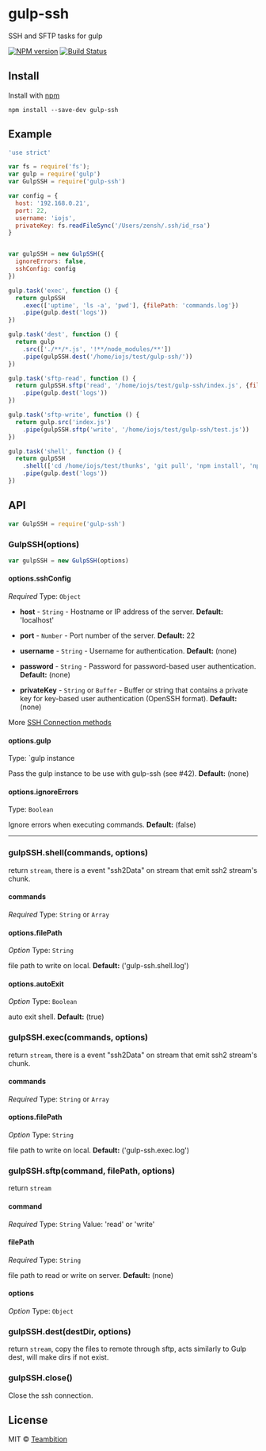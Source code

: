 
gulp-ssh
====
SSH and SFTP tasks for gulp

[![NPM version][npm-image]][npm-url]
[![Build Status][travis-image]][travis-url]


## Install

Install with [npm](https://npmjs.org/package/gulp-ssh)

```
npm install --save-dev gulp-ssh
```

## Example

```js
'use strict'

var fs = require('fs');
var gulp = require('gulp')
var GulpSSH = require('gulp-ssh')

var config = {
  host: '192.168.0.21',
  port: 22,
  username: 'iojs',
  privateKey: fs.readFileSync('/Users/zensh/.ssh/id_rsa')
}


var gulpSSH = new GulpSSH({
  ignoreErrors: false,
  sshConfig: config
})

gulp.task('exec', function () {
  return gulpSSH
    .exec(['uptime', 'ls -a', 'pwd'], {filePath: 'commands.log'})
    .pipe(gulp.dest('logs'))
})

gulp.task('dest', function () {
  return gulp
    .src(['./**/*.js', '!**/node_modules/**'])
    .pipe(gulpSSH.dest('/home/iojs/test/gulp-ssh/'))
})

gulp.task('sftp-read', function () {
  return gulpSSH.sftp('read', '/home/iojs/test/gulp-ssh/index.js', {filePath: 'index.js'})
    .pipe(gulp.dest('logs'))
})

gulp.task('sftp-write', function () {
  return gulp.src('index.js')
    .pipe(gulpSSH.sftp('write', '/home/iojs/test/gulp-ssh/test.js'))
})

gulp.task('shell', function () {
  return gulpSSH
    .shell(['cd /home/iojs/test/thunks', 'git pull', 'npm install', 'npm update', 'npm test'], {filePath: 'shell.log'})
    .pipe(gulp.dest('logs'))
})

```

## API

```js
var GulpSSH = require('gulp-ssh')
```

### GulpSSH(options)

```js
var gulpSSH = new GulpSSH(options)
```

#### options.sshConfig

*Required*
Type: `Object`

* **host** - `String` - Hostname or IP address of the server. **Default:** 'localhost'

* **port** - `Number` - Port number of the server. **Default:** 22

* **username** - `String` - Username for authentication. **Default:** (none)

* **password** - `String` - Password for password-based user authentication. **Default:** (none)

* **privateKey** - `String` or `Buffer` - Buffer or string that contains a private key for key-based user authentication (OpenSSH format). **Default:** (none)


More [SSH Connection methods](https://github.com/mscdex/ssh2#connection-methods)

#### options.gulp

Type: `gulp instance

Pass the gulp instance to be use with gulp-ssh (see #42). **Default:** (none)

#### options.ignoreErrors

Type: `Boolean`

Ignore errors when executing commands. **Default:** (false)

*****

### gulpSSH.shell(commands, options)

return `stream`, there is a event "ssh2Data" on stream that emit ssh2 stream's chunk.

#### commands

*Required*
Type: `String` or `Array`

#### options.filePath

*Option*
Type: `String`

file path to write on local. **Default:** ('gulp-ssh.shell.log')

#### options.autoExit

*Option*
Type: `Boolean`

auto exit shell. **Default:** (true)

### gulpSSH.exec(commands, options)

return `stream`, there is a event "ssh2Data" on stream that emit ssh2 stream's chunk.

#### commands

*Required*
Type: `String` or `Array`

#### options.filePath

*Option*
Type: `String`

file path to write on local. **Default:** ('gulp-ssh.exec.log')


### gulpSSH.sftp(command, filePath, options)

return `stream`

#### command

*Required*
Type: `String`
Value: 'read' or 'write'

#### filePath

*Required*
Type: `String`

file path to read or write on server. **Default:** (none)

#### options

*Option*
Type: `Object`

### gulpSSH.dest(destDir, options)

return `stream`, copy the files to remote through sftp, acts similarly to Gulp dest, will make dirs if not exist.

### gulpSSH.close()

Close the ssh connection.

## License

MIT © [Teambition](http://teambition.com)

[npm-url]: https://npmjs.org/package/gulp-ssh
[npm-image]: http://img.shields.io/npm/v/gulp-ssh.svg

[travis-url]: https://travis-ci.org/teambition/gulp-ssh
[travis-image]: http://img.shields.io/travis/teambition/gulp-ssh.svg
